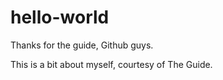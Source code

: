 # hello-world
Thanks for the guide, Github guys.

This is a bit about myself, courtesy of The Guide.
